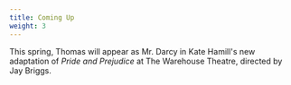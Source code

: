 ```yaml
---
title: Coming Up
weight: 3
---
```


This spring, Thomas will appear as Mr. Darcy in Kate Hamill's new adaptation of *Pride and Prejudice* at The Warehouse Theatre, directed by Jay Briggs.

